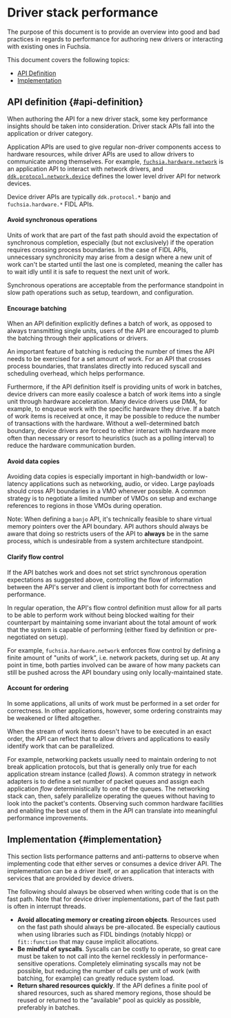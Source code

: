 <!--
    (C) Copyright 2020 The Fuchsia Authors. All rights reserved.
    Use of this source code is governed by a BSD-style license that can be
    found in the LICENSE file.
-->

# Driver stack performance

The purpose of this document is to provide an overview into good and bad practices in regards to
performance for authoring new drivers or interacting with existing ones in Fuchsia.

This document covers the following topics:

 - [API Definition](#api-definition)
 - [Implementation](#implementation)

## API definition {#api-definition}

When authoring the API for a new driver stack, some key performance insights should be taken into
consideration. Driver stack APIs fall into the application or driver category.

Application APIs are used to give regular non-driver components access to hardware resources, while
driver APIs are used to allow drivers to communicate among themselves. For example,
[`fuchsia.hardware.network`][netdevice-fidl] is an application API to interact with network drivers,
and [`ddk.protocol.network.device`][netdevice-banjo] defines the lower level driver API for network
devices.

Device driver APIs are typically `ddk.protocol.*` banjo and `fuchsia.hardware.*` FIDL APIs.

#### Avoid synchronous operations

Units of work that are part of the fast path should avoid the expectation of synchronous completion,
especially (but not exclusively) if the operation requires crossing process boundaries. In the case
of FIDL APIs, unnecessary synchronicity may arise from a design where a new unit of work can't be
started until the last one is completed, meaning the caller has to wait idly until it is safe to
request the next unit of work.

Synchronous operations are acceptable from the performance standpoint in slow path operations such
as setup, teardown, and configuration.

#### Encourage batching

When an API definition explicitly defines a batch of work, as opposed to always transmitting single
units, users of the API are encouraged to plumb the batching through their applications or drivers.

An important feature of batching is reducing the number of times the API needs to be exercised for a
set amount of work. For an API that crosses process boundaries, that translates directly into
reduced syscall and scheduling overhead, which helps performance.

Furthermore, if the API definition itself is providing units of work in batches, device drivers can
more easily coalesce a batch of work items into a single unit through hardware acceleration. Many
device drivers use DMA, for example, to enqueue work with the specific hardware they drive. If a
batch of work items is received at once, it may be possible to reduce the number of transactions
with the hardware. Without a well-determined batch boundary, device drivers are forced to either
interact with hardware more often than necessary or resort to heuristics (such as a polling
interval) to reduce the hardware communication burden.

#### Avoid data copies

Avoiding data copies is especially important in high-bandwidth or low-latency applications such as
networking, audio, or video. Large payloads should cross API boundaries in a VMO whenever possible.
A common strategy is to negotiate a limited number of VMOs on setup and exchange references to
regions in those VMOs during operation.

Note: When defining a `banjo` API, it's technically feasible to share virtual memory pointers over
the API boundary. API authors should always be aware that doing so restricts users of the API to
**always** be in the same process, which is undesirable from a system architecture standpoint.

#### Clarify flow control

If the API batches work and does not set strict synchronous operation expectations as suggested
above, controlling the flow of information between the API's server and client is important both for
correctness and performance.

In regular operation, the API's flow control definition must allow for all parts to be able to
perform work without being blocked waiting for their counterpart by maintaining some invariant about
the total amount of work that the system is capable of performing (either fixed by definition or
pre-negotiated on setup).

For example, `fuchsia.hardware.network` enforces flow control by defining a finite amount of "units
of work", i.e. network packets, during set up. At any point in time, both parties involved can be
aware of how many packets can still be pushed across the API boundary using only locally-maintained
state.

#### Account for ordering

In some applications, all units of work must be performed in a set order for correctness. In other
applications, however, some ordering constraints may be weakened or lifted altogether.

When the stream of work items doesn't have to be executed in an exact order, the API can reflect
that to allow drivers and applications to easily identify work that can be parallelized.

For example, networking packets usually need to maintain ordering to not break application
protocols, but that is generally only true for each application stream instance (called *flows*). A
common strategy in network adapters is to define a set number of packet queues and assign each
application *flow* deterministically to one of the queues. The networking stack can, then, safely
parallelize operating the queues without having to look into the packet's contents. Observing such
common hardware facilities and enabling the best use of them in the API can translate into
meaningful performance improvements.


## Implementation {#implementation}

This section lists performance patterns and anti-patterns to observe when implementing code that
either serves or consumes a device driver API. The implementation can be a driver itself, or an
application that interacts with services that are provided by device drivers.

The following should always be observed when writing code that is on the fast path. Note that for
device driver implementations, part of the fast path is often in interrupt threads.

 - **Avoid allocating memory or creating zircon objects**. Resources used on the fast path should
 always be pre-allocated. Be especially cautious when using libraries such as FIDL bindings (notably
 hlcpp) or `fit::function` that may cause implicit allocations.
 - **Be mindful of syscalls**. Syscalls can be costly to operate, so great care must be taken to not
 call into the kernel recklessly in performance-sensitive operations. Completely eliminating
 syscalls may not be possible, but reducing the number of calls per unit of work (with batching, for
 example) can greatly reduce system load.
 - **Return shared resources quickly**. If the API defines a finite pool of shared resources, such
 as shared memory regions, those should be reused or returned to the  "available" pool as quickly as
 possible, preferably in batches.


[netdevice-fidl]: /sdk/fidl/fuchsia.hardware.network/device.fidl
[netdevice-banjo]: /sdk/banjo/ddk.protocol.network.device/network-device.banjo